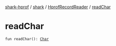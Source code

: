 [shark-hprof](../../index.md) / [shark](../index.md) / [HprofRecordReader](index.md) / [readChar](./read-char.md)

# readChar

`fun readChar(): `[`Char`](https://kotlinlang.org/api/latest/jvm/stdlib/kotlin/-char/index.html)